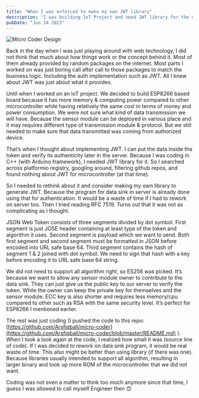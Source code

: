 ```yaml
---
title: "When I was enforced to make my own JWT library"
description: "I was building IoT Project and need JWT library for the microcontrolller, so I have to make one"
pubDate: "Jun 24 2023"
---
```


![Micro Coder Design](/notebook-assets/2023/micro-coder.png)

Back in the day when I was just playing around with web technology, I did not think that much about how things work or the concept behind it. Most of them already provided by random packages on the internet. Most parts I worked on was just boring call after call to those packages to match the business logic. Including the auth implementation such as JWT. All I knew about JWT was just about what it provides.

Until when I worked on an IoT project. We decided to build ESP8266 based board because it has more memory & computing power compared to other microcontroller while having relatively the same cost in terms of money and power consumption. We were not sure what kind of data transmission we will have. Because the sensor module can be deployed in various place and it may requires different type of transmission module & protocol. But we still needed to make sure that data transmitted was coming from authorized device.

That’s when I thought about implementing JWT. I can put the data inside the token and verify its authenticity later in the server. Because I was coding in C++ (with Arduino framework), I needed JWT library for it. So I searched across platformio registry, googling around, filtering github repos, and found nothing about JWT for microcontroller (at that time).

So I needed to rethink about it and consider making my own library to generate JWT. Because the program for data sink in server is already done using that for authentication. It would be a waste of time if I had to rework on server too. Then I tried reading RFC 7519. Turns out that it was not as complicating as I thought.

JSON Web Token consists of three segments divided by dot symbol. First segment is just JOSE header containing at least type of the token and algorithm it uses. Second segment is payload which we want to send. Both first segment and second segment must be formatted in JSON before encoded into URL safe base 64. Third segment contains the hash of segment 1 & 2 joined with dot symbol. We need to sign that hash with a key before encoding it to URL safe base 64 string.

We did not need to support all algorithm right, so ES256 was picked. It’s because we want to allow any sensor module owner to contribute to the data sink. They can just give us the public key to our server to verify the token. While the owner can keep the private key for themselves and the sensor module. ECC key is also shorter and requires less memory/cpu compared to other such as RSA with the same security level. It’s perfect for ESP8266 I mentioned earlier.

The rest was just coding (I pushed the code to this repo: [https://github.com/Arsfiqball/micro-coder](https://github.com/Arsfiqball/micro-coder/blob/master/README.md) ). When I took a look again at the code, I realized how small it was (source line of code). If I was decided to rework on data sink program, it would be real waste of time. This also might be better than using library (if there was one). Because libraries usually intended to support all algorithm, resulting in larger binary and took up more ROM of the microcontroller that we did not want.

Coding was not even a matter to think too much anymore since that time, I guess I was allowed to call myself Engineer then 🙃
